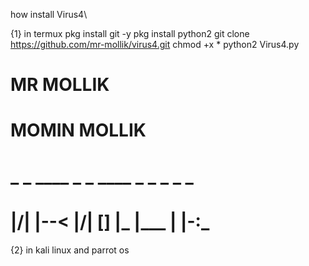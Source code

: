 how install Virus4\

{1} in termux
pkg install git -y
pkg install python2
git clone https://github.com/mr-mollik/virus4.git
chmod +x *
python2 Virus4.py


# MR MOLLIK
# MOMIN MOLLIK
# 


# _  _ ____ _  _ ____ _    _    _ _  _
#  |\/| |--< |\/| [__] |___ |___ | |-:_
 
{2} in kali linux and parrot os



